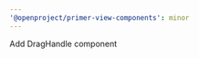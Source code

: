 ```yaml
---
'@openproject/primer-view-components': minor
---
```


Add DragHandle component

<!-- Changed components: Primer::OpenProject::DragHandle -->
